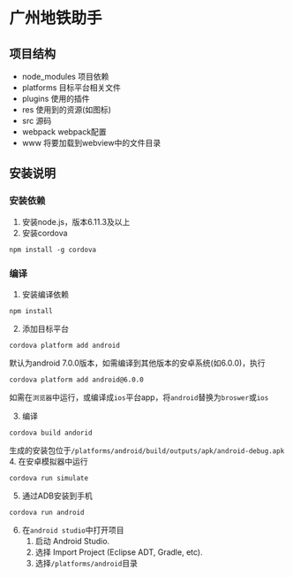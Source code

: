 # 广州地铁助手

## 项目结构
- node_modules  项目依赖
- platforms     目标平台相关文件
- plugins       使用的插件
- res           使用到的资源(如图标)
- src           源码
- webpack       webpack配置
- www           将要加载到webview中的文件目录

## 安装说明

### 安装依赖
1. 安装node.js，版本6.11.3及以上
2. 安装cordova
```
npm install -g cordova
```

### 编译

1. 安装编译依赖
```
npm install
```
2. 添加目标平台
```
cordova platform add android
```
默认为android 7.0.0版本，如需编译到其他版本的安卓系统(如6.0.0)，执行
```
cordova platform add android@6.0.0
```
如需在`浏览器`中运行，或编译成`ios`平台app，将`android`替换为`broswer`或`ios`

3. 编译
```
cordova build andorid
```
生成的安装包位于`/platforms/android/build/outputs/apk/android-debug.apk`
4. 在安卓模拟器中运行
```
cordova run simulate
```
5. 通过ADB安装到手机
```
cordova run android
```
6. 在`android studio`中打开项目
    1. 启动 Android Studio.
    2. 选择 Import Project (Eclipse ADT, Gradle, etc).
    3. 选择`/platforms/android`目录